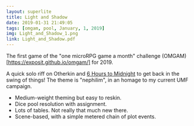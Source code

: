 ```yaml
---
layout: superlite
title: Light and Shadow
date: 2019-01-31 21:49:05
tags: [omgam, pool, January, 1, 2019]
img: Light_and_Shadow_1.png
link: Light_and_Shadow.pdf
---
```


The first game of the "one microRPG game a month" challenge (OMGAM)[https://exposit.github.io/omgam/] for 2019.

A quick solo riff on Otherkin and [6 Hours to Midnight]({{site.baseurl}}/superlite/6hourstomidnight/) to get back in the swing of things! The theme is "nephilim", in an homage to my current UMF campaign.

* Medium-weight theming but easy to reskin.
* Dice pool resolution with assignment.
* Lots of tables. Not really that much new there.
* Scene-based, with a simple metered chain of plot events.
